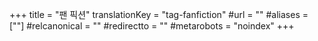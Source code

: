 +++
title = "팬 픽션"
translationKey = "tag-fanfiction"
#url = ""
#aliases = [""]
#relcanonical = ""
#redirectto = ""
#metarobots = "noindex"
+++
